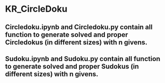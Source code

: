 # KR_CircleDoku

## Circledoku.ipynb and Circledoku.py contain all function to generate solved and proper Circledokus (in different sizes) with n givens.
## Sudoku.ipynb and Sudoku.py contain all function to generate solved and proper Sudokus (in different sizes) with n givens.
